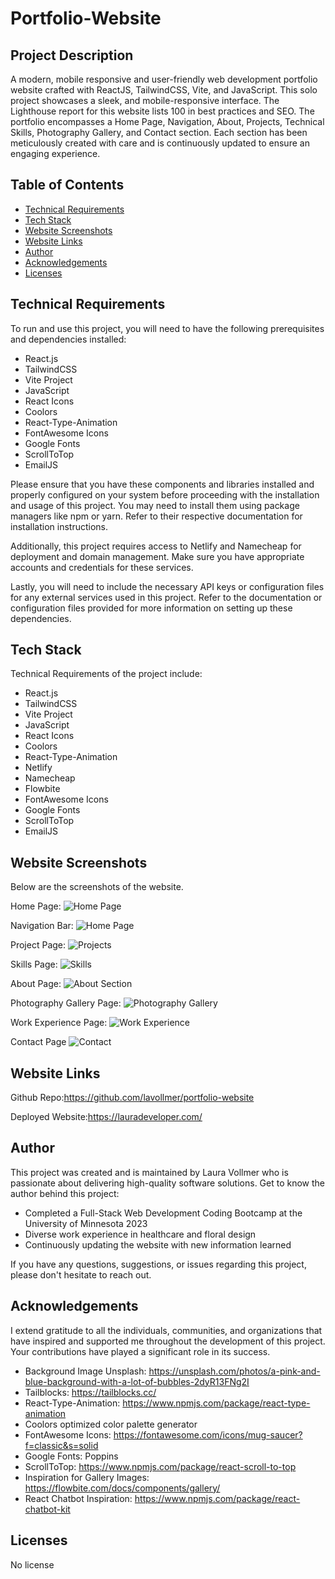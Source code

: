 # Portfolio-Website

## Project Description

A modern, mobile responsive and user-friendly web development portfolio website crafted with ReactJS, TailwindCSS, Vite, and JavaScript. This solo project showcases a sleek, and mobile-responsive interface. The Lighthouse report for this website lists 100 in best practices and SEO. The portfolio encompasses a Home Page, Navigation, About, Projects, Technical Skills, Photography Gallery, and Contact section. Each section has been meticulously created with care and is continuously updated to ensure an engaging experience.

## Table of Contents

- [Technical Requirements](#technical-requirements)
- [Tech Stack](#tech-stack)
- [Website Screenshots](#website-screenshots)
- [Website Links](#website-links)
- [Author](#author)
- [Acknowledgements](#acknowledgements)
- [Licenses](#licenses)

## Technical Requirements

To run and use this project, you will need to have the following prerequisites and dependencies installed:

- React.js
- TailwindCSS
- Vite Project
- JavaScript
- React Icons
- Coolors
- React-Type-Animation
- FontAwesome Icons
- Google Fonts
- ScrollToTop
- EmailJS

Please ensure that you have these components and libraries installed and properly configured on your system before proceeding with the installation and usage of this project. You may need to install them using package managers like npm or yarn. Refer to their respective documentation for installation instructions.

Additionally, this project requires access to Netlify and Namecheap for deployment and domain management. Make sure you have appropriate accounts and credentials for these services.

Lastly, you will need to include the necessary API keys or configuration files for any external services used in this project. Refer to the documentation or configuration files provided for more information on setting up these dependencies.

## Tech Stack

Technical Requirements of the project include:

- React.js
- TailwindCSS
- Vite Project
- JavaScript
- React Icons
- Coolors
- React-Type-Animation
- Netlify
- Namecheap
- Flowbite
- FontAwesome Icons
- Google Fonts
- ScrollToTop
- EmailJS

## Website Screenshots

Below are the screenshots of the website.

Home Page:
![Home Page](./src/assets/READMEphotos/homepage.png)

Navigation Bar:
![Home Page](./src/assets/READMEphotos/Navigation.png)

Project Page:
![Projects](./src/assets/READMEphotos/projects.png)

Skills Page:
![Skills](./src/assets/READMEphotos/technicalskills.png)

About Page:
![About Section](./src/assets/READMEphotos/aboutme.png)

Photography Gallery Page:
![Photography Gallery](./src/assets/READMEphotos/photogallery.png)

Work Experience Page:
![Work Experience](./src/assets/READMEphotos/profwork.png)

Contact Page
![Contact](./src/assets/READMEphotos/contactform.png)

## Website Links

Github Repo:https://github.com/lavollmer/portfolio-website

Deployed Website:https://lauradeveloper.com/

## Author

This project was created and is maintained by Laura Vollmer who is passionate about delivering high-quality software solutions. Get to know the author behind this project:

- Completed a Full-Stack Web Development Coding Bootcamp at the University of Minnesota 2023
- Diverse work experience in healthcare and floral design
- Continuously updating the website with new information learned

If you have any questions, suggestions, or issues regarding this project, please don't hesitate to reach out.

## Acknowledgements

I extend gratitude to all the individuals, communities, and organizations that have inspired and supported me throughout the development of this project. Your contributions have played a significant role in its success.

- Background Image Unsplash: https://unsplash.com/photos/a-pink-and-blue-background-with-a-lot-of-bubbles-2dyR13FNg2I
- Tailblocks: https://tailblocks.cc/
- React-Type-Animation: https://www.npmjs.com/package/react-type-animation
- Coolors optimized color palette generator
- FontAwesome Icons: https://fontawesome.com/icons/mug-saucer?f=classic&s=solid
- Google Fonts: Poppins
- ScrollToTop: https://www.npmjs.com/package/react-scroll-to-top
- Inspiration for Gallery Images: https://flowbite.com/docs/components/gallery/
- React Chatbot Inspiration: https://www.npmjs.com/package/react-chatbot-kit

## Licenses

No license
